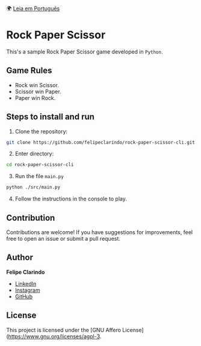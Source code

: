 🌍 [Leia em Português](README.pt-BR.md)

# Rock Paper Scissor

This's a sample Rock Paper Scissor game developed in `Python`.

## Game Rules

- Rock win Scissor.
- Scissor win Paper.
- Paper win Rock.

## Steps to install and run

1. Clone the repository:

```bash
git clone https://github.com/felipeclarindo/rock-paper-scissor-cli.git
```

2. Enter directory:

```bash
cd rock-paper-scissor-cli
```

3. Run the file `main.py`

```bash
python ./src/main.py
```

4. Follow the instructions in the console to play.

## Contribution

Contributions are welcome! If you have suggestions for improvements, feel free to open an issue or submit a pull request.

## Author

**Felipe Clarindo**

- [LinkedIn](https://www.linkedin.com/in/felipeclarindo)
- [Instagram](https://www.instagram.com/lipethecoder)
- [GitHub](https://github.com/felipeclarindo)

## License

This project is licensed under the [GNU Affero License](<https://www.gnu.org/licenses/agpl-3>.

